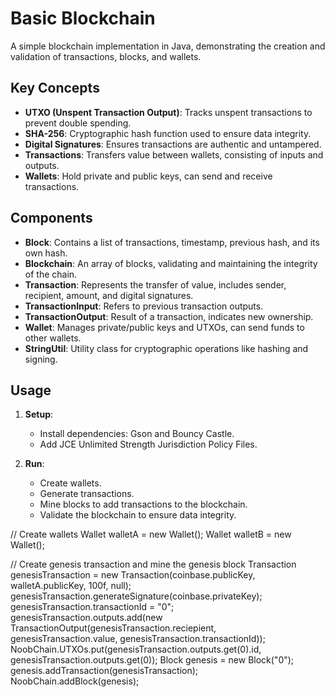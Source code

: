 # Basic Blockchain 
A simple blockchain implementation in Java, demonstrating the creation and validation of transactions, blocks, and wallets.

## Key Concepts

- **UTXO (Unspent Transaction Output)**: Tracks unspent transactions to prevent double spending.
- **SHA-256**: Cryptographic hash function used to ensure data integrity.
- **Digital Signatures**: Ensures transactions are authentic and untampered.
- **Transactions**: Transfers value between wallets, consisting of inputs and outputs.
- **Wallets**: Hold private and public keys, can send and receive transactions.

## Components

- **Block**: Contains a list of transactions, timestamp, previous hash, and its own hash.
- **Blockchain**: An array of blocks, validating and maintaining the integrity of the chain.
- **Transaction**: Represents the transfer of value, includes sender, recipient, amount, and digital signatures.
- **TransactionInput**: Refers to previous transaction outputs.
- **TransactionOutput**: Result of a transaction, indicates new ownership.
- **Wallet**: Manages private/public keys and UTXOs, can send funds to other wallets.
- **StringUtil**: Utility class for cryptographic operations like hashing and signing.

## Usage

1. **Setup**:
   - Install dependencies: Gson and Bouncy Castle.
   - Add JCE Unlimited Strength Jurisdiction Policy Files.

2. **Run**:
   - Create wallets.
   - Generate transactions.
   - Mine blocks to add transactions to the blockchain.
   - Validate the blockchain to ensure data integrity.


// Create wallets
Wallet walletA = new Wallet();
Wallet walletB = new Wallet();

// Create genesis transaction and mine the genesis block
Transaction genesisTransaction = new Transaction(coinbase.publicKey, walletA.publicKey, 100f, null);
genesisTransaction.generateSignature(coinbase.privateKey);
genesisTransaction.transactionId = "0"; 
genesisTransaction.outputs.add(new TransactionOutput(genesisTransaction.reciepient, genesisTransaction.value, genesisTransaction.transactionId));
NoobChain.UTXOs.put(genesisTransaction.outputs.get(0).id, genesisTransaction.outputs.get(0));
Block genesis = new Block("0");
genesis.addTransaction(genesisTransaction);
NoobChain.addBlock(genesis);

